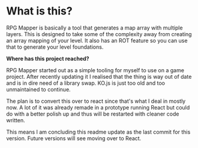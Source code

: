 # What is this? #

RPG Mapper is basically a tool that generates a map array with multiple layers. This is designed to take some of the complexity away from creating an array mapping of your level. It also has an ROT feature so you can use that to generate your level foundations.

**Where has this project reached?**

RPG Mapper started out as a simple tooling for myself to use on a game project. After recently updating it I realised that the thing is way out of date and is in dire need of a library swap. KO.js is just too old and too unmaintained to continue.

The plan is to convert this over to react since that's what I deal in mostly now. A lot of it was already remade in a prototype running React but could do with a better polish up and thus will be restarted with cleaner code written.

This means I am concluding this readme update as the last commit for this version. Future versions will see moving over to React.